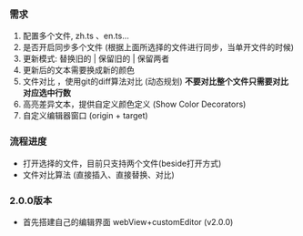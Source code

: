 ### 需求
1. 配置多个文件, zh.ts 、en.ts...
2. 是否开启同步多个文件 (根据上面所选择的文件进行同步，当单开文件的时候)
3. 更新模式: 替换旧的 | 保留旧的 | 保留两者 
4. 更新后的文本需要换成新的颜色
5. 文件对比 ，使用git的diff算法对比 (动态规划) **不要对比整个文件只需要对比对应选中行数**
6. 高亮差异文本，提供自定义颜色定义 (Show Color Decorators)
7. 自定义编辑器窗口  (origin + target)
 
### 流程进度
- 打开选择的文件，目前只支持两个文件(beside打开方式)
- 文件对比算法 (直接插入、直接替换、对比)





### 2.0.0版本
- 首先搭建自己的编辑界面 webView+customEditor  (v2.0.0)

